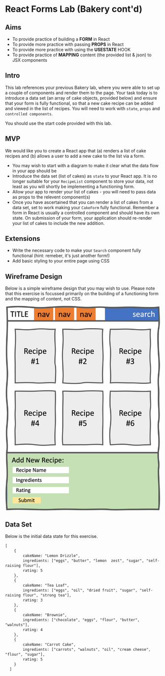 # React Forms Lab (Bakery cont'd)

## Aims

- To provide practice of building a **FORM** in React
- To provide more practice with passing **PROPS** in React
- To provide more practice with using the **USESTATE** HOOK
- To provide practice of **MAPPING** content (the provided list & json) to JSX components

## Intro
This lab references your previous Bakery lab, where you were able to set up a couple of components and render them to the page. Your task today is to introduce a data set (an array of cake objects, provided below) and ensure that your form is fully functional, so that a new cake recipe can be added and viewed in the list of recipes. You will need to work with `state`, `props` and `controlled components`.

You should use the start code provided with this lab.

## MVP

We would like you to create a React app that (a) renders a list of cake recipes and (b) allows a user to add a new cake to the list via a form.

- You may wish to start with a diagram to make it clear what the data flow in your app should be
- Introduce the data set (list of cakes) as `state` to your React app. It is no longer suitable for your `RecipeList` component to store your data, not least as you will shortly be implementing a functioning form.
- Allow your app to render your list of cakes - you will need to pass data as props to the relevent component(s)
- Once you have ascertained that you can render a list of cakes from a data set, set to work making your `CakeForm` fully functional. Remember a form in React is usually a controlled component and should have its own state. On submission of your form, your application should re-render your list of cakes to include the new addition.

## Extensions

- Write the necessary code to make your `Search` component fully functional (hint: remeber, it's just another form!)
- Add basic styling to your entire page using CSS


## Wireframe Design

Below is a simple wireframe design that you may wish to use. Please note that this exercise is focussed primarily on the building of a functioning form and the mapping of content, not CSS.

<img src="./react_form_wireframe.png" alt="Example wireframe including a navigation bar with title, three anchors and a search bar. Six recipe cards are shown below in their own section followed by a form which takes in a recipe name, set of ingredients and rating"/>

## Data Set

Below is the initial data state for this exercise.

```
[
    {
        cakeName: "Lemon Drizzle",
        ingredients: ["eggs", "butter", "lemon  zest", "sugar", "self-raising flour"],
        rating: 5
    },
    {
        cakeName: "Tea Loaf",
        ingredients: ["eggs", "oil", "dried fruit", "sugar", "self-raising flour", "strong tea"],
        rating: 3
    },
    {
        cakeName: "Brownie",
        ingredients: ["chocolate", "eggs", "flour", "butter", "walnuts"],
        rating: 4
    },
    {
        cakeName: "Carrot Cake",
        ingredients: ["carrots", "walnuts", "oil", "cream cheese", "flour", "sugar"],
        rating: 5
    }
  ]
```
